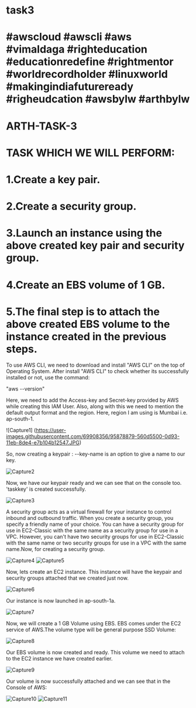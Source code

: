 # task3
# #awscloud #awscli #aws #vimaldaga #righteducation #educationredefine #rightmentor #worldrecordholder #linuxworld #makingindiafutureready #righeudcation  #awsbylw #arthbylw
# ARTH-TASK-3 
# TASK WHICH WE WILL PERFORM:
# 1.Create a key pair.
# 2.Create a security group.
# 3.Launch an instance using the above created key pair and security group.
# 4.Create an EBS volume of 1 GB.
# 5.The final step is to attach the above created EBS volume to the instance created in the previous steps.


To use AWS CLI, we need to download and install "AWS CLI" on the top of Operating System. After install "AWS CLI" to check whether its successfully installed or not, use the command:


"aws --version" 



Here, we need to add the Access-key and Secret-key provided by AWS while creating this IAM User. Also, along with this we need to mention the default output format and the region. Here, region I am using is Mumbai i.e. ap-south-1.

![Capture1] (https://user-images.githubusercontent.com/69908356/95878879-560d5500-0d93-11eb-8de4-e7b104b12547.JPG)

So, now creating a keypair :
--key-name is an option to give a name to our key.

![Capture2](https://user-images.githubusercontent.com/69908356/95879197-b3a1a180-0d93-11eb-9f2a-cef5d2789347.JPG)

Now, we have our keypair ready and we can see that on the console too. 'taskkey' is created successfully.

![Capture3](https://user-images.githubusercontent.com/69908356/95879991-9caf7f00-0d94-11eb-865b-0f8fc7f0b2c5.JPG)

A security group acts as a virtual firewall for your instance to control inbound and outbound traffic. When you create a security group, you specify a friendly name of your choice. You can have a security group for use in EC2-Classic with the same name as a security group for use in a VPC. However, you can't have two security groups for use in EC2-Classic with the same name or two security groups for use in a VPC with the same name.Now, for creating a security group.

![Capture4](https://user-images.githubusercontent.com/69908356/95880380-13e51300-0d95-11eb-908e-f7d972fc7864.JPG)
![Capture5](https://user-images.githubusercontent.com/69908356/95880567-468f0b80-0d95-11eb-8f2e-176cb1316f3c.JPG)


Now, lets create an EC2 instance. This instance will have the keypair and security groups attached that we created just now.


![Capture6](https://user-images.githubusercontent.com/69908356/95880743-78a06d80-0d95-11eb-932c-65818b292b0d.JPG)


Our instance is now launched in ap-south-1a.

![Capture7](https://user-images.githubusercontent.com/69908356/95880938-aab1cf80-0d95-11eb-837a-0fd02793e306.JPG)


Now, we will create a 1 GB Volume using EBS. EBS comes under the EC2 service of AWS.The volume type will be general purpose SSD Volume:


![Capture8](https://user-images.githubusercontent.com/69908356/95881089-d3d26000-0d95-11eb-94c0-8d3981bcebe6.JPG)


Our EBS volume is now created and ready. This volume we need to attach to the EC2 instance we have created earlier.

![Capture9](https://user-images.githubusercontent.com/69908356/95881223-fe241d80-0d95-11eb-882e-a5b430e7248c.JPG)

Our volume is now successfully attached and we can see that in the Console of AWS:

![Capture10](https://user-images.githubusercontent.com/69908356/95881387-2875db00-0d96-11eb-86da-bd7d2374d4ba.JPG)
![Capture11](https://user-images.githubusercontent.com/69908356/95881532-4fcca800-0d96-11eb-8c20-7a3e47c3f9fd.JPG)
